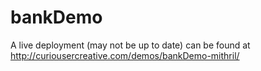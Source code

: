 # bankDemo
A live deployment (may not be up to date) can be found at http://curiousercreative.com/demos/bankDemo-mithril/
